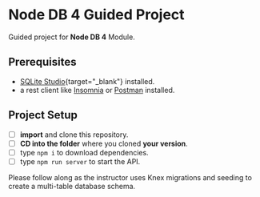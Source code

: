 # Node DB 4 Guided Project

Guided project for **Node DB 4** Module.

## Prerequisites

- [SQLite Studio](https://sqlitestudio.pl/){target="_blank"} installed.
- a rest client like [Insomnia](https://insomnia.rest/download/) or [Postman](https://www.getpostman.com/downloads/) installed.

## Project Setup

- [ ] **import** and clone this repository.
- [ ] **CD into the folder** where you cloned **your version**.
- [ ] type `npm i` to download dependencies.
- [ ] type `npm run server` to start the API.

Please follow along as the instructor uses Knex migrations and seeding to create a multi-table database schema.

